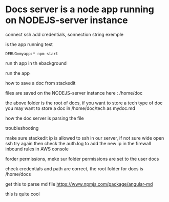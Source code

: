 

Docs server is a node app running on NODEJS-server instance
===========================================================

connect ssh 
add credentials, sonnection string exemple

is the app running test

    DEBUG=myapp:* npm start

run th app in th ebackground

run the app

how to save a doc from stackedit

files are saved on the NODEJS-server instance here : /home/doc

the above folder is the root of docs, if you want to store a tech type of doc you may want to store a doc in /home/doc/tech as mydoc.md

how the doc server is parsing the file



troubleshooting

make sure stackedit ip is allowed to ssh in our server, if not sure wide open ssh try again then check the auth.log to add the new ip in the firewall inbound rules in AWS console

forder permissions, meke sur folder permissions are set to the user docs

check credentials and path are correct, the root folder for docs is /home/docs





get this to parse md file
https://www.npmjs.com/package/angular-md


this is quite cool